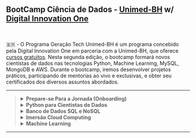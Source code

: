## BootCamp Ciência de Dados - [Unimed-BH](http://www.unimedbh.com.br/) w/ [Digital Innovation One](https://www.dio.me/)

<br>

:brazil: - O Programa Geração Tech Unimed-BH é um programa concebido pela Digital Innovation One em parceria com a Unimed-BH, que oferece [cursos gratuitos](https://web.dio.me/track/geracao-tech-unimed-bh-ciencia-de-dados). Nesta segunda edição, o bootcamp formará novos cientistas de dados nas tecnologias Python, Machine Learning, MySQL, MongoDB e AWS. Durante o bootcamp, iremos desenvolver projetos práticos, participando de mentorias ao vivo e exclusivas, 
e obter seu certificados dos diversos assuntos abordados.
<br>

----

<blockquote>
<details>
  <summary><strong>Prepare-se Para a Jornada (Onboarding)</strong></summary><br />
    
  - [x] Boas-vindas: Geração Tech Unimed BH
  - [x] Aula Inaugural
  - [x] Conheça as Oportunidades da DIO
  - [x] Seja Protagonista nesse Bootcamp
  - [x] Introodução ao Git e GitHub
  - [x] Como Entregar seu Desafio de Projeto
  - [x] <b>Desafio</b> : Criando o Repositório para compartilhar Seu Progresso
 
    <br />
</details>
 <details>
  <summary><strong>Python para Cientistas de Dados</strong></summary><br />

  - [x] Ambiente de Desenvolvimento e Primeiros Passos
  - [x] Conhecendo a Linguagem de Programação Python
  - [x] Tipos de Operadores com Python
  - [x] Estrutras Condicionais e de Repetição em Python
  - [x] Manipulação de Strings com Python
  - [x] <b>Desafio de Código</b> : Desafios Iniciais Py - Unimed-BH
  - [x] [<b>Desafio de Projeto</b> : Análise de dados com Python e Pandas](https://github.com/VitorFran1337/pandas_introduction)
  - [x] Trabalhando com Listas em Python
  - [x] Conhecendo Tuplas em Python
  - [x] Explorando Conjuntos em Python
  - [x] Aprendendo a Utilizar Dicionários em Python
  - [x] Dominando Funções em Python
  - [x] Fundamentos de ETL (Extract, Transform, Load) em Python
  - [x] Introdução à Programação Orientada a Objetos (POO) em Python
  - [x] Aprendendo o Conceito de Herança em Python
  - [x] Aplicando Encapsulamento em Python
  - [x] Conhecendo Polimorfismo em Python
  - [x] <b>Desafio de Código</b> : Desafios Intermediários Py - Unimed-BH
  - [x] [<b>Desafio de Projeto</b> : Descomplicando a Criação de Pacotes de Processamento de Imagens em Python](https://github.com/VitorFran1337/package-test-calculator)
  - [x] [<b>Desafio de Projeto</b> : Criando Modelos com Python e Machine Learning para Prever a Evolução do COVID-19 no Brasil](https://github.com/VitorFran1337/pandas-covid-analysis)

    <br />
 </details>
 <details>
  <summary><strong>Banco de Dados SQL e NoSQL</strong></summary><br />

  - [x] Introdução a Banco de Dados
  - [x] Sistemas de Gerenciamento de Banco de Dados
  - [x] Modelagem de Dados para Banco de Dados
  - [x] Arquitetura de Banco de Dados
  - [x] Fundamentos de Modelagem e Projeto de Dados
  - [x] Modelo de Entidade Relacionamento com Banco de Dados
  - [x] Modelo de Relacionamento de Entidade Aprimorado com Banco de Dados
  - [x] [<b>Desafio</b> : Refinando um Projeto Conceitual de Banco de Dados - E-COMMERCE](https://github.com/VitorFran1337/dio-db-e_commerce)
  - [x] [<b>Desafio de Projeto</b> : Construindo um Esquema Conceitual para Banco de Dados](https://github.com/VitorFran1337/dio-unimed-workshop)
  - [x] Modelo Relacional e Mapeamento Relacional com Banco de Dados
  - [x] Primeiros Passos com SQL
  - [x] Explorando Queries com SQL
  - [x] Criando Queries com Funções e Cláusulas de Agrupamento
  - [x] Agrupando Registros e Tabelas com Join Statement
  - [ ] [<b>Desafio de Projeto</b> : Construindo seu Primeiro Projeto Lógico com Banco de Dados](https://github.com/VitorFran1337/dio-db-e_commerce)
  - [ ] [<b>Desafio de Projeto</b> : Construa um Projeto Lógico de Banco de Dados do Zero](https://github.com/VitorFran1337/dio-unimed-workshop)
  - [x] Introdução ao MongoDB e Banco de Dados NoSQL
  
    <br />
  </details>
  <details>
  <summary><strong>Imersão Cloud Computing</strong></summary><br />
 
  - [ ] Primeiros Passos com AWS
  - [ ] [<b>Desafio de Projeto</b> : Boas Práticas com DynamoDB](link-do-repositorio)
  - [ ] Desenvolvendo Soluções Serverless na AWS
  - [ ] Introdução à Engenharia de Dados na AWS
  - [ ] Imersão ao Ecossistema Cloud Data AWS
  - [ ] [<b>Desafio de Projeto</b> : Explorando Dados Demográficos com Serviços de Big Data na AWS](link-do-repositorio)

    <br />
  </details>
   <details>
  <summary><strong>Machine Learning</strong></summary><br />

  - [x] Linguagens de Programação para Machine Learning
  - [ ] Python para Machine Learning
  - [ ] R para Machine Learning
  - [ ] Entendendo Machine Learning com Amazon SageMaker
  - [ ] [<b>Desafio de Projeto</b> : Treinamento de Redes Neurais com Transfer Learning
  
    <br />
  </details>
  </blockquote>
  
  ----
